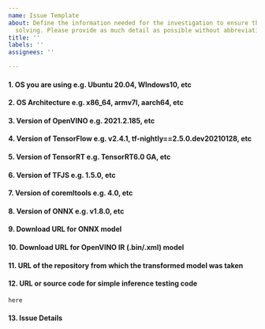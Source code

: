 ```yaml
---
name: Issue Template
about: Define the information needed for the investigation to ensure the fastest problem
  solving. Please provide as much detail as possible without abbreviating.
title: ''
labels: ''
assignees: ''

---
```


#### 1. OS you are using e.g. Ubuntu 20.04, WIndows10, etc
#### 2. OS Architecture e.g. x86_64, armv7l, aarch64, etc
#### 3. Version of OpenVINO e.g. 2021.2.185, etc
#### 4. Version of TensorFlow e.g. v2.4.1, tf-nightly==2.5.0.dev20210128, etc
#### 5. Version of TensorRT e.g. TensorRT6.0 GA, etc
#### 6. Version of TFJS e.g. 1.5.0, etc
#### 7. Version of coremltools e.g. 4.0, etc
#### 8. Version of ONNX e.g. v1.8.0, etc
#### 9. Download URL for ONNX model
#### 10. Download URL for OpenVINO IR (.bin/.xml) model
#### 11. URL of the repository from which the transformed model was taken
#### 12. URL or source code for simple inference testing code
```python
here
```
#### 13. Issue Details

